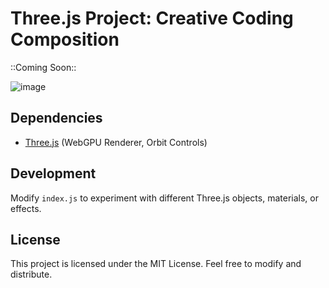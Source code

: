 # Three.js Project: Creative Coding Composition

::Coming Soon::

![image](./glass-shot.png)




## Dependencies
- [Three.js](https://threejs.org/) (WebGPU Renderer, Orbit Controls)

## Development
Modify `index.js` to experiment with different Three.js objects, materials, or effects.

## License
This project is licensed under the MIT License. Feel free to modify and distribute.

